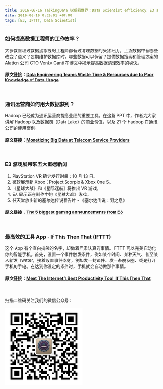```yaml
---
title: 2016-06-16 TalkingData 锐眼看世界：Data Scientist efficiency、E3 and IFTTT 
date: 2016-06-16 0:20:01 +08:00
tags: [E3, IFTTT, Data Scientist]
---
```


### 如何提高数据工程师的工作效率？

大多数管理过数据流水线的工程师都有过清理数据的头疼经历。上游数据中有哪些改变了语义？定期维护数据库时，哪些数据可以保留？提供数据搜索和管理方案的 Alation 公司 CTO Venky Ganti 在博文中揭示提高数据清理效率的秘诀。

#### 原文链接：[Data Engineering Teams Waste Time & Resources due to Poor Knowledge of Data Usage](https://alation.com/blog/2016/04/26/data-engineering-teams-waste-time-resources-due-to-poor-knowledge-of-data-usage/)

<br>

### 通讯运营商如何用大数据获利？

Hadoop 已经成为通讯运营商提高业绩的重要工具。在这篇 PPT 中，作者为大家讲解 Hadoop 以及数据湖（Data Lake）的商业价值，以及 21 个 Hadoop 在通讯公司的使用案例。

#### 原文链接：[Monetizing Big Data at Telecom Service Providers](http://www.slideshare.net/Hadoop_Summit/monitizing-big-data-at-telecom-service-providers-33919438)

<br>

### E3 游戏展带来五大重磅新闻

 1. PlayStation VR 确定发行时间：10 月 13 日。
 2. 微软展示新 Xbox：Project Scorpio & Xbox One S。
 3. 《星球大战》和《星际迷航》将推出 VR 游戏。
 4. EA 展示正在制作中的《星球大战》游戏。
 5. 任天堂放出新的塞尔达传说预告片 - 《塞尔达传说：野之息》

#### 原文链接：[The 5 biggest gaming announcements from E3](https://news.fastcompany.com/the-5-biggest-gaming-announcements-from-e3-4010550)

<br>

### 最高效的工具 App - If This Then That (IFTTT)

这个 App 有个直白搞笑的名字，却做着严肃认真的事情。IFTTT 可以完美自动化你的智能手机。首先，设置一个事件触发条件，例如某个时间、某种天气、甚至某人新发 Twitter，接着设置事件本身，例如发一封邮件、发一条朋友圈、或是打开手机的手电。在达到你设定的条件时，手机就会自动做那件事情。

#### 原文链接：[Meet The Internet’s Best Productivity Tool: If This Then That](http://www.wsj.com/articles/meet-the-internets-best-productivity-tool-if-this-then-that-1464793511?mod=trending_now_5)

<br>
<br>
扫描二维码关注我们的微信公众号：

![](/images/erweima.jpg)